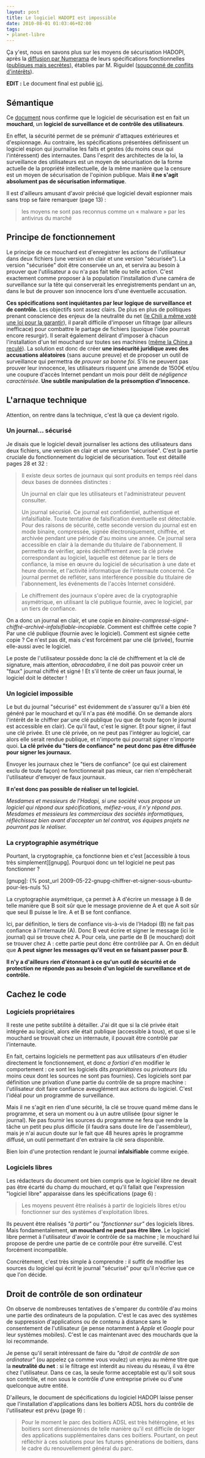 ```yaml
---
layout: post
title: Le logiciel HADOPI est impossible
date: 2010-08-01 01:03:46+02:00
tags:
- planet-libre
---
```


Ça y'est, nous en savons plus sur les moyens de sécurisation HADOPI, après la
[diffusion par Numerama][doc-numerama] de leurs spécifications fonctionnelles
([publiques mais secrètes][pubsec]), établies par M. Riguidel ([soupçonné de
conflits d'intérêts][conflits]).

[doc-numerama]: http://www.numerama.com/magazine/16363-exclusif-le-document-secret-de-l-hadopi-sur-les-moyens-de-securisation.html
[pubsec]: http://www.numerama.com/magazine/16351-hadopi-une-consultation-publique-dont-les-questions-sont-secretes.html
[conflits]: http://www.pcinpact.com/actu/news/56771-hadopi-brevet-securisation-filtrage-dpi.htm

**EDIT :** Le document final est publié [ici][doc].

[doc]: http://hadopi.fr/download/sites/default/files/page/pdf/Consultation_sur_les%20specifications_fonctionnelles_des_moyens_de_securisation.pdf



## Sémantique

Ce [document][doc-cache] nous confirme que le logiciel de sécurisation est en
fait un **mouchard**, un **logiciel de surveillance et de contrôle des
utilisateurs**.

En effet, la sécurité permet de se prémunir d'attaques extérieures et
d'espionnage. Au contraire, les spécifications présentées définissent un
logiciel espion qui journalise les faits et gestes (du moins ceux qui
l'intéressent) des internautes. Dans l'esprit des architectes de la loi, la
surveillance des utilisateurs est un moyen de sécurisation de la forme actuelle
de la propriété intellectuelle, de la même manière que la censure est un moyen
de sécurisation de l'opinion publique. Mais **il ne s'agit absolument pas de
sécurisation informatique**.

Il est d'ailleurs amusant d'avoir précisé que logiciel devait espionner mais
sans trop se faire remarquer (page 13) :

> les moyens ne sont pas reconnus comme un « malware » par les antivirus du
> marché

[doc-cache]: http://dl.rom1v.com/hadopi/logiciel-impossible/hadopi-sfh.pdf



## Principe de fonctionnement

Le principe de ce mouchard est d'enregistrer les actions de l'utilisateur dans
deux fichiers (une version en clair et une version "sécurisée"). La version
"sécurisée" doit être conservée un an, et servira au besoin à prouver que
l'utilisateur a ou n'a pas fait telle ou telle action. C'est exactement comme
proposer à la population l'installation d'une caméra de surveillance sur la tête
qui conserverait les enregistrements pendant un an, dans le but de prouver son
innocence lors d'une éventuelle accusation.

**Ces spécifications sont inquiétantes par leur logique de surveillance et de
contrôle.** Les objectifs sont assez clairs. De plus en plus de politiques
prenant conscience des enjeux de la neutralité du net ([le Chili a même voté une
loi pour la garantir][chili]), il paraît difficile d'imposer un filtrage (par
ailleurs inefficace) pour combattre le partage de fichiers (quoique l'idée
pourrait encore resurgir). Il serait également délirant d'imposer à chacun
l'installation d'un tel mouchard sur toutes ses machines ([même la Chine a
reculé][chine]). La solution est donc de créer **une insécurité juridique avec
des accusations aléatoires** (sans aucune preuve) et de proposer un outil de
surveillance qui permettra de _prouver sa bonne foi_. S'ils ne peuvent pas
prouver leur innocence, les utilisateurs risquent une amende de 1500€ et/ou une
coupure d'accès Internet pendant un mois pour délit de _négligence
caractérisée_. **Une subtile manipulation de la présomption d'innocence.**

[chili]: http://www.numerama.com/magazine/16252-le-chili-vote-une-loi-sur-la-neutralite-du-net-une-premiere-mondiale.html
[chine]: http://www.numerama.com/magazine/13351-logiciel-anti-porno-la-chine-n-a-fait-que-decaler-son-deploiement-maj.html



## L'arnaque technique

Attention, on rentre dans la technique, c'est là que ça devient rigolo.


### Un journal… sécurisé

Je disais que le logiciel devait journaliser les actions des utilisateurs dans
deux fichiers, une version en clair et une version "sécurisée". C'est la partie
cruciale du fonctionnement du logiciel de sécurisation. Tout est détaillé pages
28 et 32 :

> Il existe deux sortes de journaux qui sont produits en temps réel dans deux
> bases de données distinctes :
>
> Un journal en clair que les utilisateurs et l'administrateur peuvent
> consulter.
>
> Un journal sécurisé. Ce journal est confidentiel, authentique et
> infalsifiable. Toute tentative de falsification éventuelle est détectable.
> Pour des raisons de sécurité, cette seconde version du journal est en mode
> binaire, compressée, signée électroniquement, chiffrée, et archivée pendant
> une période d'au moins une année. Ce journal sera accessible en clair à la
> demande du titulaire de l'abonnement. Il permettra de vérifier, après
> déchiffrement avec la clé privée correspondant au logiciel, laquelle est
> détenue par le tiers de confiance, la mise en œuvre du logiciel de
> sécurisation à une date et heure donnée, et l'activité informatique de
> l'internaute concerné. Ce journal permet de refléter, sans interférence
> possible du titulaire de l'abonnement, les événements de l'accès Internet
> considéré.

> Le chiffrement des journaux s'opère avec de la cryptographie asymétrique, en
> utilisant la clé publique fournie, avec le logiciel, par un tiers de
> confiance.



On a donc un journal en clair, et une copie en
_binaire-compressé-signé-chiffré-archivé-infalsifiable-incopiable_. Comment est
chiffrée cette copie ? Par une clé publique (fournie avec le logiciel). Comment
est signée cette copie ? Ce n'est pas dit, mais c'est forcément par une clé
(privée), fournie elle-aussi avec le logiciel.

Le poste de l'utilisateur possède donc la clé de chiffrement et la clé de
signature, mais attention, _abracadabra_, il ne doit pas pouvoir créer un "faux"
journal chiffré et signé ! Et s'il tente de créer un faux journal, le logiciel
doit le détecter !



### Un logiciel impossible


Le but du journal "sécurisé" est évidemment de s'assurer qu'il a bien été généré
par le mouchard et qu'il n'a pas été modifié. On se demande alors l'intérêt de
le chiffrer par une clé publique (vu que de toute façon le journal est
accessible en clair). Ce qu'il faut, c'est le signer. Et pour signer, il faut
une clé privée. Et une clé privée, on ne peut pas l'intégrer au logiciel, car
alors elle serait rendue publique, et n'importe qui pourrait signer n'importe
quoi. **La clé privée du "tiers de confiance" ne peut donc pas être diffusée
pour signer les journaux.**

Envoyer les journaux chez le "tiers de confiance" (ce qui est clairement exclu
de toute façon) ne fonctionnerait pas mieux, car rien n'empêcherait
l'utilisateur d'envoyer de faux journaux.

**Il n'est donc pas possible de réaliser un tel logiciel.**

_Mesdames et messieurs de l'Hadopi, si une société vous propose un logiciel qui
répond aux spécifications, méfiez-vous, il n'y répond pas. Mesdames et messieurs
les commerciaux des sociétés informatiques, réfléchissez bien avant d'accepter
un tel contrat, vos équipes projets ne pourront pas le réaliser._



### La cryptographie asymétrique


Pourtant, la cryptographie, ça fonctionne bien et c'est [accessible à tous très
simplement][gnupg]. Pourquoi donc un tel logiciel ne peut pas fonctionner ?

[gnupg]: {% post_url 2009-05-22-gnupg-chiffrer-et-signer-sous-ubuntu-pour-les-nuls %}

La cryptographie asymétrique, ça permet à A d'écrire un message à B de telle
manière que B soit sûr que le message provienne de A et que A soit sûr que seul
B puisse le lire. A et B se font confiance.

Ici, par définition, le tiers de confiance vis-à-vis de l'Hadopi (B) ne fait pas
confiance à l'internaute (A). Donc B veut écrire et signer le message (ici le
journal) qui se trouve chez A. Pour cela, une partie de B (le mouchard) doit se
trouver chez A : cette partie peut donc être contrôlée par A. On en déduit que
**A peut signer les messages qu'il veut en se faisant passer pour B**.

**Il n'y a d'ailleurs rien d'étonnant à ce qu'un outil de sécurité et de
protection ne réponde pas au besoin d'un logiciel de surveillance et de
contrôle.**



## Cachez le code


### Logiciels propriétaires


Il reste une petite subtilité à détailler. J'ai dit que si la clé privée était
intégrée au logiciel, alors elle était publique (accessible à tous), et que si
le mouchard se trouvait chez un internaute, il pouvait être contrôlé par
l'internaute.

En fait, certains logiciels ne permettent pas aux utilisateurs d'en étudier
directement le fonctionnement, et donc _a fortiori_ d'en modifier le
comportement : ce sont les logiciels dits _propriétaires_ ou _privateurs_ (du
moins ceux dont les sources ne sont pas fournies). Ces logiciels sont par
définition une privation d'une partie du contrôle de sa propre machine :
l'utilisateur doit faire confiance aveuglément aux actions du logiciel. C'est
l'idéal pour un programme de surveillance.

Mais il ne s'agit en rien d'une sécurité, la clé se trouve quand même dans le
programme, et sera un moment ou à un autre utilisée (pour signer le journal). Ne
pas fournir les sources du programme ne fera que rendre la tâche un petit peu
plus difficile (il faudra sans doute lire de l'assembleur), mais je n'ai aucun
doute sur le fait que 48 heures après le programme diffusé, un outil permettant
d'en extraire la clé sera disponible.

Bien loin d'une protection rendant le journal **infalsifiable** comme exigée.


### Logiciels libres


Les rédacteurs du document ont bien compris que le _logiciel libre_ ne devait
pas être écarté du champ du mouchard, et qu'il fallait que l'expression
"logiciel libre" apparaisse dans les spécifications (page 6) :


> Les moyens peuvent être réalisés à partir de logiciels libres et/ou
> fonctionner sur des systèmes d'exploitation libres.


Ils peuvent être réalisés _"à partir"_ ou _"fonctionner sur"_ des logiciels
libres. Mais fondamentalement, **un mouchard ne peut pas être libre**. Le
logiciel libre permet à l'utilisateur d'avoir le contrôle de sa machine ; le
mouchard lui propose de perdre une partie de ce contrôle pour être surveillé.
C'est forcément incompatible.

Concrètement, c'est très simple à comprendre : il suffit de modifier les sources
du logiciel qui écrit le journal "sécurisé" pour qu'il n'écrive que ce que l'on
décide.



## Droit de contrôle de son ordinateur


On observe de nombreuses tentatives de s'emparer du contrôle d'au moins une
partie des ordinateurs de la population. C'est le cas avec des systèmes de
suppression d'applications ou de contenu à distance sans le consentement de
l'utilisateur (je pense notamment à _Apple_ et _Google_ pour leur systèmes
mobiles). C'est le cas maintenant avec des mouchards que la loi recommande.

Je pense qu'il serait intéressant de faire du _"droit de contrôle de son
ordinateur"_ (ou appelez ça comme vous voulez) un enjeu au même titre que la
**neutralité du net** : si le filtrage est interdit au niveau du réseau, il va
être chez l'utilisateur. Dans ce cas, la seule forme acceptable est qu'il soit
sous son contrôle, et non sous le contrôle d'une entreprise privée ou d'une
quelconque autre entité.

D'ailleurs, le document de spécifications du logiciel HADOPI laisse penser que
l'installation d'applications dans les boitiers ADSL hors du contrôle de
l'utilisateur est prévu (page 9) :

> Pour le moment le parc des boitiers ADSL est très hétérogène, et les boitiers
> sont dimensionnés de telle manière qu'il est difficile de loger des
> applications supplémentaires dans ces boitiers. Pourtant, on peut réfléchir à
> ces solutions pour les futures générations de boitiers, dans le cadre du
> renouvellement général du parc.
